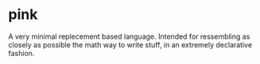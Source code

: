 # pink

A very minimal replecement based language. Intended for ressembling as closely as possible the math way to write stuff, in an extremely declarative fashion. 
